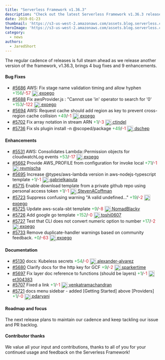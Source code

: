```yaml
---
title: "Serverless Framework v1.36.3"
description: "Check out the latest Serverless Framework v1.36.3 release"
date: 2019-01-23
thumbnail: 'https://s3-us-west-2.amazonaws.com/assets.blog.serverless.com/framework-updates/framework-v1363-thumb.png'
heroImage: 'https://s3-us-west-2.amazonaws.com/assets.blog.serverless.com/framework-updates/framework-v1363-header.png'
category:
  - news
authors: 
  - JaredShort
---
```


The regular cadence of releases is full steam ahead as we release another version of the framework, v1.36.3, brings 4 bug fixes and 9 enhancements.

#### Bug Fixes

- [#5686](https://github.com/serverless/serverless/pull/5686) AWS: Fix stage name validation timing and allow hyphen <a href="https://github.com/serverless/serverless/pull/5686/files?utf8=✓&diff=split" style="text-decoration:none;"> <span style="color:#28a647">+156</span>/<span style="color:#cb2431">-57</span></a> <a href="https://github.com/exoego"> <img src='https://avatars2.githubusercontent.com/u/127635?v=4' style="vertical-align: middle" alt='' height="20px"> exoego</a>
- [#5688](https://github.com/serverless/serverless/pull/5688) Fix awsProvider.js : "Cannot use 'in' operator to search for '0'<a href="https://github.com/serverless/serverless/pull/5688/files?utf8=✓&diff=split" style="text-decoration:none;"> <span style="color:#28a647">+153</span>/<span style="color:#cb2431">-122</span></a> <a href="https://github.com/exoego"> <img src='https://avatars2.githubusercontent.com/u/127635?v=4' style="vertical-align: middle" alt='' height="20px"> exoego</a>
- [#5694](https://github.com/serverless/serverless/pull/5694) AWS: Request cache should add region as key to prevent cross-region cache collision<a href="https://github.com/serverless/serverless/pull/5694/files?utf8=✓&diff=split" style="text-decoration:none;"> <span style="color:#28a647">+49</span>/<span style="color:#cb2431">-1</span></a> <a href="https://github.com/exoego"> <img src='https://avatars2.githubusercontent.com/u/127635?v=4' style="vertical-align: middle" alt='' height="20px"> exoego</a>
- [#5702](https://github.com/serverless/serverless/pull/5702) Fix array notation in stream ARN<a href="https://github.com/serverless/serverless/pull/5702/files?utf8=✓&diff=split" style="text-decoration:none;"> <span style="color:#28a647">+1</span>/<span style="color:#cb2431">-3</span></a> <a href="https://github.com/ctindel"> <img src='https://avatars3.githubusercontent.com/u/1863749?v=4' style="vertical-align: middle" alt='' height="20px"> ctindel</a>
- [#5736](https://github.com/serverless/serverless/pull/5736) Fix sls plugin install -n @scoped/package<a href="https://github.com/serverless/serverless/pull/5736/files?utf8=✓&diff=split" style="text-decoration:none;"> <span style="color:#28a647">+49</span>/<span style="color:#cb2431">-1</span></a> <a href="https://github.com/dschep"> <img src='https://avatars0.githubusercontent.com/u/667763?v=4' style="vertical-align: middle" alt='' height="20px"> dschep</a>

#### Enhancements

- [#5531](https://github.com/serverless/serverless/pull/5531) AWS: Consolidates Lambda::Permission objects for cloudwatchLog events<a href="https://github.com/serverless/serverless/pull/5531/files?utf8=✓&diff=split" style="text-decoration:none;"> <span style="color:#28a647">+53</span>/<span style="color:#cb2431">-17</span></a> <a href="https://github.com/exoego"> <img src='https://avatars2.githubusercontent.com/u/127635?v=4' style="vertical-align: middle" alt='' height="20px"> exoego</a>
- [#5662](https://github.com/serverless/serverless/pull/5662) Provide AWS_PROFILE from configuration for invoke local<a href="https://github.com/serverless/serverless/pull/5662/files?utf8=✓&diff=split" style="text-decoration:none;"> <span style="color:#28a647">+71</span>/<span style="color:#cb2431">-1</span></a> <a href="https://github.com/revmischa"> <img src='https://avatars0.githubusercontent.com/u/245131?v=4' style="vertical-align: middle" alt='' height="20px"> revmischa</a>
- [#5695](https://github.com/serverless/serverless/pull/5695) Increase @types/aws-lambda version in aws-nodejs-typescript template<a href="https://github.com/serverless/serverless/pull/5695/files?utf8=✓&diff=split" style="text-decoration:none;"> <span style="color:#28a647">+1</span>/<span style="color:#cb2431">-1</span></a> <a href="https://github.com/gabrielkaputa"> <img src='https://avatars1.githubusercontent.com/u/7780548?v=4' style="vertical-align: middle" alt='' height="20px"> gabrielkaputa</a>
- [#5715](https://github.com/serverless/serverless/pull/5715) Enable download template from a private github repo using personal access token<a href="https://github.com/serverless/serverless/pull/5715/files?utf8=✓&diff=split" style="text-decoration:none;"> <span style="color:#28a647">+1</span>/<span style="color:#cb2431">-1</span></a> <a href="https://github.com/StevenACoffman"> <img src='https://avatars3.githubusercontent.com/u/1942608?v=4' style="vertical-align: middle" alt='' height="20px"> StevenACoffman</a>
- [#5723](https://github.com/serverless/serverless/pull/5723) Suppress confusing warning "A valid undefined..." <a href="https://github.com/serverless/serverless/pull/5723/files?utf8=✓&diff=split" style="text-decoration:none;"> <span style="color:#28a647">+19</span>/<span style="color:#cb2431">-2</span></a> <a href="https://github.com/exoego"> <img src='https://avatars2.githubusercontent.com/u/127635?v=4' style="vertical-align: middle" alt='' height="20px"> exoego</a>
- [#5725](https://github.com/serverless/serverless/pull/5725) Update aws-scala-sbt template<a href="https://github.com/serverless/serverless/pull/5725/files?utf8=✓&diff=split" style="text-decoration:none;"> <span style="color:#28a647">+9</span>/<span style="color:#cb2431">-8</span></a> <a href="https://github.com/NomadBlacky"> <img src='https://avatars2.githubusercontent.com/u/3215961?v=4' style="vertical-align: middle" alt='' height="20px"> NomadBlacky</a>
- [#5726](https://github.com/serverless/serverless/pull/5726) Add google go template<a href="https://github.com/serverless/serverless/pull/5726/files?utf8=✓&diff=split" style="text-decoration:none;"> <span style="color:#28a647">+152</span>/<span style="color:#cb2431">-0</span></a> <a href="https://github.com/toshi0607"> <img src='https://avatars0.githubusercontent.com/u/7035446?v=4' style="vertical-align: middle" alt='' height="20px"> toshi0607</a>
- [#5727](https://github.com/serverless/serverless/pull/5727) Test that CLI does not convert numeric option to number<a href="https://github.com/serverless/serverless/pull/5727/files?utf8=✓&diff=split" style="text-decoration:none;"> <span style="color:#28a647">+17</span>/<span style="color:#cb2431">-2</span></a> <a href="https://github.com/exoego"> <img src='https://avatars2.githubusercontent.com/u/127635?v=4' style="vertical-align: middle" alt='' height="20px"> exoego</a>
- [#5733](https://github.com/serverless/serverless/pull/5733) Remove duplicate-handler warnings based on community feedback.<a href="https://github.com/serverless/serverless/pull/5733/files?utf8=✓&diff=split" style="text-decoration:none;"> <span style="color:#28a647">+0</span>/<span style="color:#cb2431">-63</span></a> <a href="https://github.com/exoego"> <img src='https://avatars2.githubusercontent.com/u/127635?v=4' style="vertical-align: middle" alt='' height="20px"> exoego</a>

#### Documentation

- [#5130](https://github.com/serverless/serverless/pull/5130) docs: Kubeless secrets<a href="https://github.com/serverless/serverless/pull/5130/files?utf8=✓&diff=split" style="text-decoration:none;"> <span style="color:#28a647">+54</span>/<span style="color:#cb2431">-0</span></a> <a href="https://github.com/alexander-alvarez"> <img src='https://avatars3.githubusercontent.com/u/11779993?v=4' style="vertical-align: middle" alt='' height="20px"> alexander-alvarez</a>
- [#5680](https://github.com/serverless/serverless/pull/5680) Clarify docs for the http key for GCF<a href="https://github.com/serverless/serverless/pull/5680/files?utf8=✓&diff=split" style="text-decoration:none;"> <span style="color:#28a647">+9</span>/<span style="color:#cb2431">-2</span></a> <a href="https://github.com/sparkertime"> <img src='https://avatars2.githubusercontent.com/u/128267?v=4' style="vertical-align: middle" alt='' height="20px"> sparkertime</a>
- [#5697](https://github.com/serverless/serverless/pull/5697) Fix layer doc reference to functions (should be layers)<a href="https://github.com/serverless/serverless/pull/5697/files?utf8=✓&diff=split" style="text-decoration:none;"> <span style="color:#28a647">+1</span>/<span style="color:#cb2431">-1</span></a> <a href="https://github.com/et304383"> <img src='https://avatars3.githubusercontent.com/u/2693414?v=4' style="vertical-align: middle" alt='' height="20px"> et304383</a>
- [#5707](https://github.com/serverless/serverless/pull/5707) Fixed a link<a href="https://github.com/serverless/serverless/pull/5707/files?utf8=✓&diff=split" style="text-decoration:none;"> <span style="color:#28a647">+1</span>/<span style="color:#cb2431">-1</span></a> <a href="https://github.com/venkatramachandran"> <img src='https://avatars1.githubusercontent.com/u/4744258?v=4' style="vertical-align: middle" alt='' height="20px"> venkatramachandran</a>
- [#5721](https://github.com/serverless/serverless/pull/5721) docs menu sidebar - added [Getting Started] above [Providers]<a href="https://github.com/serverless/serverless/pull/5721/files?utf8=✓&diff=split" style="text-decoration:none;"> <span style="color:#28a647">+1</span>/<span style="color:#cb2431">-0</span></a> <a href="https://github.com/pdaryani"> <img src='https://avatars1.githubusercontent.com/u/43791027?v=4' style="vertical-align: middle" alt='' height="20px"> pdaryani</a>

#### Roadmap and focus

The next release plans to maintain our cadence and keep tackling our issue and PR backlog.

#### Contributor thanks

We value all your input and contributions, thanks to all of you for your continued usage and feedback on the Serverless Framework!
